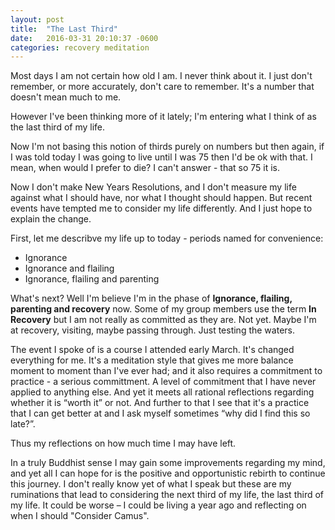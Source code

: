 ```yaml
---
layout: post
title:  "The Last Third"
date:   2016-03-31 20:10:37 -0600
categories: recovery meditation
---
```


Most days I am not certain how old I am.  I never think about it.  I just don't remember, or more accurately, don't care to remember.  It's a number that doesn't mean much to me.  

However I've been thinking more of it lately; I'm entering what I think of as the last third of my life.

Now I'm not basing this notion of thirds purely on numbers but then again, if I was told today I was going to live until I was 75 then I'd be ok with that.  I mean, when would I prefer to die?  I can't answer - that so 75 it is.

Now I don't make New Years Resolutions, and I don't measure my life against what I should have, nor what I thought should happen.  But recent events have tempted me to consider my life differently.  And I just hope to explain the change.

First, let me describve my life up to today - periods named for convenience:
*  Ignorance
*  Ignorance and flailing
*  Ignorance, flailing and parenting

What's next?  Well I'm believe I'm  in the phase of **Ignorance, flailing, parenting and recovery** now.  Some of my group members use the term **In Recovery** but I am not really as committed as they are.  Not yet.  Maybe I'm at recovery, visiting, maybe passing through.  Just testing the waters.

The event I spoke of is a course I attended early March.  It's changed everything for me.  It's a meditation style that gives me more balance moment to moment than I've ever had; and it also requires a commitment to practice - a serious committment.  A level of commitment that I have never applied to anything else.  And yet it meets all rational reflections regarding whether it is “worth it” or not.  And further to that I see that it's a practice that I can get better at and I ask myself sometimes “why did I find this so late?”.  

Thus my reflections on how much time I may have left.  

In a truly Buddhist sense I may gain some improvements regarding my mind, and yet all I can hope for is the positive and opportunistic rebirth to continue this journey.  I don't really know yet of what I speak but these are my ruminations that lead to considering the next third of my life, the last third of my life.  It could be worse – I could be living a year ago and reflecting on when I should "Consider Camus".



